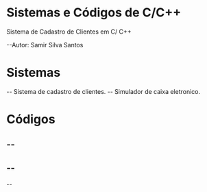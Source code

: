 # Sistemas e Códigos de C/C++

Sistema de Cadastro de Clientes em C/ C++

--Autor: Samir Silva Santos

# Sistemas

-- Sistema de cadastro de clientes.
-- Simulador de caixa eletronico.

# Códigos

--
--
--
--
--
